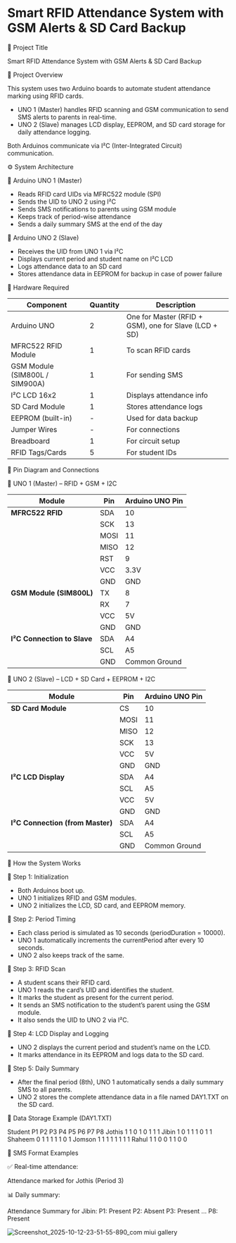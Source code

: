 # Smart RFID Attendance System with GSM Alerts & SD Card Backup

📘 Project Title

Smart RFID Attendance System with GSM Alerts & SD Card Backup

🧠 Project Overview

This system uses two Arduino boards to automate student attendance marking using RFID cards.

 * UNO 1 (Master) handles RFID scanning and GSM communication to send SMS alerts to parents in real-time.
 * UNO 2 (Slave) manages LCD display, EEPROM, and SD card storage for daily attendance logging.
  
Both Arduinos communicate via I²C (Inter-Integrated Circuit) communication.

⚙️ System Architecture

🔹 Arduino UNO 1 (Master)

 * Reads RFID card UIDs via MFRC522 module (SPI)
 * Sends the UID to UNO 2 using I²C
 * Sends SMS notifications to parents using GSM module
 * Keeps track of period-wise attendance
 * Sends a daily summary SMS at the end of the day
   
🔹 Arduino UNO 2 (Slave)

 * Receives the UID from UNO 1 via I²C
 * Displays current period and student name on I²C LCD
 * Logs attendance data to an SD card
 * Stores attendance data in EEPROM for backup in case of power failure

🧩 Hardware Required


| Component                      | Quantity | Description                                           |
| ------------------------------ | -------- | ----------------------------------------------------- |
| Arduino UNO                    | 2        | One for Master (RFID + GSM), one for Slave (LCD + SD) |
| MFRC522 RFID Module            | 1        | To scan RFID cards                                    |
| GSM Module (SIM800L / SIM900A) | 1        | For sending SMS                                       |
| I²C LCD 16x2                   | 1        | Displays attendance info                              |
| SD Card Module                 | 1        | Stores attendance logs                                |
| EEPROM (built-in)              | -        | Used for data backup                                  |
| Jumper Wires                   | -        | For connections                                       |
| Breadboard                     | 1        | For circuit setup                                     |
| RFID Tags/Cards                | 5        | For student IDs                                       |

🔌 Pin Diagram and Connections

🧭 UNO 1 (Master) – RFID + GSM + I2C

| Module                      | Pin  | Arduino UNO Pin |
| --------------------------- | ---- | --------------- |
| **MFRC522 RFID**            | SDA  | 10              |
|                             | SCK  | 13              |
|                             | MOSI | 11              |
|                             | MISO | 12              |
|                             | RST  | 9               |
|                             | VCC  | 3.3V            |
|                             | GND  | GND             |
| **GSM Module (SIM800L)**    | TX   | 8               |
|                             | RX   | 7               |
|                             | VCC  | 5V              |
|                             | GND  | GND             |
| **I²C Connection to Slave** | SDA  | A4              |
|                             | SCL  | A5              |
|                             | GND  | Common Ground   |

🧭 UNO 2 (Slave) – LCD + SD Card + EEPROM + I2C

| Module                           | Pin  | Arduino UNO Pin |
| -------------------------------- | ---- | --------------- |
| **SD Card Module**               | CS   | 10              |
|                                  | MOSI | 11              |
|                                  | MISO | 12              |
|                                  | SCK  | 13              |
|                                  | VCC  | 5V              |
|                                  | GND  | GND             |
| **I²C LCD Display**              | SDA  | A4              |
|                                  | SCL  | A5              |
|                                  | VCC  | 5V              |
|                                  | GND  | GND             |
| **I²C Connection (from Master)** | SDA  | A4              |
|                                  | SCL  | A5              |
|                                  | GND  | Common Ground   |

🧠 How the System Works

🔸 Step 1: Initialization

 * Both Arduinos boot up.
 * UNO 1 initializes RFID and GSM modules.
 * UNO 2 initializes the LCD, SD card, and EEPROM memory.

🔸 Step 2: Period Timing

 * Each class period is simulated as 10 seconds (periodDuration = 10000).
 * UNO 1 automatically increments the currentPeriod after every 10 seconds.
 * UNO 2 also keeps track of the same.

🔸 Step 3: RFID Scan

 * A student scans their RFID card.
 * UNO 1 reads the card’s UID and identifies the student.
 * It marks the student as present for the current period.
 * It sends an SMS notification to the student’s parent using the GSM module.
 * It also sends the UID to UNO 2 via I²C.

🔸 Step 4: LCD Display and Logging

 * UNO 2 displays the current period and student’s name on the LCD.
 * It marks attendance in its EEPROM and logs data to the SD card.

🔸 Step 5: Daily Summary

 * After the final period (8th), UNO 1 automatically sends a daily summary SMS to all parents.
 * UNO 2 stores the complete attendance data in a file named DAY1.TXT on the SD card.

💾 Data Storage Example (DAY1.TXT)

Student   P1 P2 P3 P4 P5 P6 P7 P8
Jothis    1  1  0  1  0  1  1  1
Jibin     1  0  1  1  1  0  1  1
Shaheem   0  1  1  1  1  1  0  1
Jomson    1  1  1  1  1  1  1  1
Rahul     1  1  0  0  1  1  0  0

📱 SMS Format Examples

✅ Real-time attendance:

Attendance marked for Jothis (Period 3)

📊 Daily summary:

Attendance Summary for Jibin:
P1: Present
P2: Absent
P3: Present
...
P8: Present



![Screenshot_2025-10-12-23-51-55-890_com miui gallery](https://github.com/user-attachments/assets/130fa90a-5616-45e2-af0e-3de88c5cbe6b)
